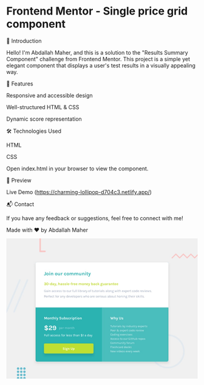# Frontend Mentor - Single price grid component

🌟 Introduction

Hello! I'm Abdallah Maher, and this is a solution to the "Results Summary Component" challenge from Frontend Mentor. This project is a simple yet elegant component that displays a user's test results in a visually appealing way.

🚀 Features

Responsive and accessible design

Well-structured HTML & CSS

Dynamic score representation

🛠 Technologies Used

HTML

CSS

Open index.html in your browser to view the component.

🎨 Preview

Live Demo (https://charming-lollipop-d704c3.netlify.app/)

📬 Contact

If you have any feedback or suggestions, feel free to connect with me!

Made with ❤️ by Abdallah Maher


![Design preview for the Single price grid component coding challenge](./design/desktop-preview.jpg)

